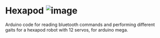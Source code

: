 # Hexapod                                                                                                                                                   ![image](https://user-images.githubusercontent.com/43800155/178482459-95cf45e0-42d5-4bdd-b205-70d8decbac40.png|widht=400)
                                                                                                                                                                  
Arduino code for reading bluetooth commands and performing different gaits for a hexapod robot with 12 servos, for arduino mega.                                                                                                                                                                                                                       
